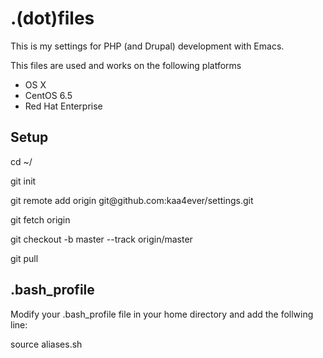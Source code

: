<h1>.(dot)files</h1>
<p>This is my settings for PHP (and Drupal) development with Emacs.</p>
<p>This files are used and works on the following platforms</p>
<ul>
<li>OS X</li>
<li>CentOS 6.5</li>
<li>Red Hat Enterprise</li>
</ul>

<h2>Setup</h2>
<p>cd ~/</p>
<p>git init</p>
<p>git remote add origin git@github.com:kaa4ever/settings.git</p>
<p>git fetch origin</p>
<p>git checkout -b master --track origin/master</p>
<p>git pull</p>

<h2>.bash_profile</h2>
<p>Modify your .bash_profile file in your home directory and add the follwing line:</p>
<p>source aliases.sh</p>
